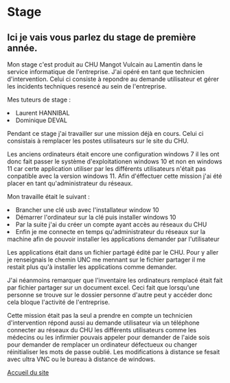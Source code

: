 <h1>Stage</h1>

<h2>Ici je vais vous parlez du stage de première année.</h2>

Mon stage c'est produit au CHU Mangot Vulcain au Lamentin dans le service informatique de l'entreprise.
J'ai opéré en tant que technicien d'intervention. Celui ci consiste à repondre au demande utilisateur et gérer les incidents techniques resencé au sein de l'entreprise.

Mes tuteurs de stage :

<li>Laurent HANNIBAL</li>
<li>Dominique DEVAL</li>

Pendant ce stage j'ai travailler sur une mission déjà en cours. Celui ci consistais à remplacer les postes utilisateurs sur le site du CHU. 

Les anciens ordinateurs était encore une configuration windows 7 il les ont donc fait passer le système d'exploitationen windows 10 et non en windows 11 car certe application utiliser par les différents utilisateurs n'était pas conpatible avec la version windows 11. Afin d'éffectuer cette mission j'ai été placer en tant qu'administrateur du réseaux.

Mon travaille était le suivant :
<li>Brancher une clé usb avec l'installateur window 10</li>
<li>Démarrer l'ordinateur sur la clé puis installer windows 10</li>
<li>Par la suite j'ai du créer un compte ayant accès au réseaux du CHU</li>
<li>Enfin je me connecte en temps qu'administrateur du réseaux sur la machine afin de pouvoir installer les applications demander par l'utilisateur</li>

Les applications était dans un fichier partagé édité par le CHU. Pour y aller je renseignais le chemin UNC me mennant sur le fichier partager il me restait plus qu'à installer les applications comme demander.

J'ai néanmoins remarquer que l'inventaire les ordinateurs remplacé était fait par fichier partager sur un document excel. Ceci fait que lorsqu'une personne se trouve sur le dossier personne d'autre peut y accéder donc cela bloque l'activité de l'entreprise.

Cette mission était pas la seul a prendre en compte un technicien d'intervention répond aussi au demande utilisateur via un téléphone connecter au réseaux du CHU les différents utilisateurs comme les médecins ou les infirmier pouvais appeler pour demander de l'aide sois pour demander de remplacer un ordinateur défectueux ou changer réinitialiser les mots de passe oublié. Les modifications à distance se fesait avec ultra VNC ou le bureau à distance de windows.



<a href=".">Accueil du site</a>

<a href="Veille">
